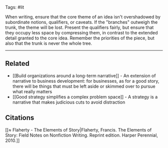 Tags: #lit

When writing, ensure that the core theme of an idea isn't overshadowed by subordinate notions, qualifiers, or caveats. If the "branches" outweigh the trunk, the theme will be lost. Present the qualifiers fairly, but ensure that they occupy less space by compressing them, in contrast to the extended detail granted to the core idea. Remember the priorities of the piece, but also that the trunk is never the whole tree. 

---
## Related
- [[Build organizations around a long-term narrative]] - An extension of narrative to business development: for businesses, as for a good story, there will be things that must be left aside or skimmed over to pursue what really matters 
- [[Good strategy simplifies a complex problem space]] - A strategy is a narrative that makes judicious cuts to avoid distraction

## Citations
[[≈ Flaherty - The Elements of Story|Flaherty, Francis. The Elements of Story: Field Notes on Nonfiction Writing. Reprint edition. Harper Perennial, 2010.]]
